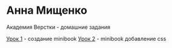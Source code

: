 # Анна Мищенко
Академия Верстки - домашние задания

[Урок 1](https://anna-mish.github.io/lesson%201%20-%20minibook/ "minibook") - создание minibook
[Урок 2](https://anna-mish.github.io/mini-book/ "minibook-css") - minibook добавление css 
